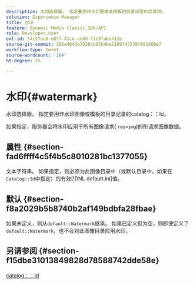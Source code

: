 ```yaml
---
description: 水印选择器。 指定要用作水印图像或模板的目录记录的目录ID。
solution: Experience Manager
title: 水印
feature: Dynamic Media Classic,SDK/API
role: Developer,User
exl-id: 54c27ea0-e87f-41ce-ae8d-71c9fabe412e
source-git-commit: 206e4643e3926cb85b4be2189743578f88180be7
workflow-type: tm+mt
source-wordcount: '104'
ht-degree: 2%

---
```


# 水印{#watermark}

水印选择器。 指定要用作水印图像或模板的目录记录的catalog：：Id。

如果指定，服务器会将水印应用于所有图像请求( `req=img`)的所请求图像数据。

## 属性 {#section-fad6ffff4c5f4b5c8010281bc1377055}

文本字符串。 如果指定，则必须为此图像目录中（或默认目录中，如果在`Catalog::Id`中指定）的有效[!DNL default.ini]值。

## 默认 {#section-f8a2029b5b8740b2af149bdbfa28fbae}

如果未定义，则从`default::Watermark`继承。 如果已定义但为空，则即使定义了`default::Watermark`，也不会对此图像目录应用水印。

## 另请参阅 {#section-f15dbe31013849828d78588742dde58e}

[catalog：：Id](/help/aem-is-ir-api/is-api/image-catalog/image-serving-api-ref/c-image-catalog-reference/c-image-svg-data-reference/c-image-data-reference/r-id-cat.md)
